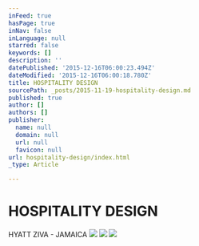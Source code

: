 ```yaml
---
inFeed: true
hasPage: true
inNav: false
inLanguage: null
starred: false
keywords: []
description: ''
datePublished: '2015-12-16T06:00:23.494Z'
dateModified: '2015-12-16T06:00:18.780Z'
title: HOSPITALITY DESIGN
sourcePath: _posts/2015-11-19-hospitality-design.md
published: true
author: []
authors: []
publisher:
  name: null
  domain: null
  url: null
  favicon: null
url: hospitality-design/index.html
_type: Article

---
```

# HOSPITALITY DESIGN

HYATT ZIVA  -  JAMAICA
![](https://the-grid-user-content.s3-us-west-2.amazonaws.com/0176cde0-d248-4134-b927-41b035ee2857.png)
![](https://the-grid-user-content.s3-us-west-2.amazonaws.com/2c6777f3-87b6-4f4d-990d-aeab8f38fb6a.png)
![](https://the-grid-user-content.s3-us-west-2.amazonaws.com/35e0658b-1fab-4e9b-9f5e-bbdd9098fe5a.png)